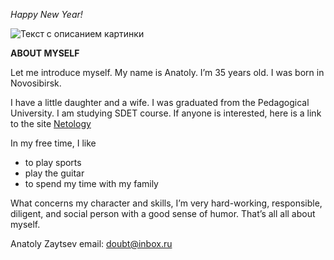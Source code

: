 _Happy New Year!_

![Текст с описанием картинки](https://kpi.ua/files/images-story/n1666.jpg)

**ABOUT MYSELF**


Let me introduce myself. My name is Anatoly. I’m 35 years old. I was born in Novosibirsk.

I have a little daughter and a wife. I was graduated from the Pedagogical University. I am studying SDET course. If anyone is interested, here is a link to the site [Netology](https://netology.ru/)


In my free time, I like 
+ to play sports 
+ play the guitar
+ to spend my time with my family

What concerns my character and skills, I’m very hard-working, responsible, diligent, and social person with a good sense of humor. That’s all all about myself.

Anatoly Zaytsev
email: [doubt@inbox.ru](doubt@inbox.ru)
